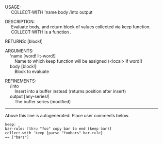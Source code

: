 USAGE:  
&nbsp;&nbsp;&nbsp;&nbsp;&nbsp;COLLECT-WITH&nbsp;'name&nbsp;body&nbsp;/into&nbsp;output  
  
DESCRIPTION:  
&nbsp;&nbsp;&nbsp;&nbsp;&nbsp;Evaluate&nbsp;body,&nbsp;and&nbsp;return&nbsp;block&nbsp;of&nbsp;values&nbsp;collected&nbsp;via&nbsp;keep&nbsp;function.  
&nbsp;&nbsp;&nbsp;&nbsp;&nbsp;COLLECT-WITH&nbsp;is&nbsp;a&nbsp;function&nbsp;.  
  
RETURNS:&nbsp;[block!]  
  
ARGUMENTS:  
&nbsp;&nbsp;&nbsp;&nbsp;'name&nbsp;[word!&nbsp;lit-word!]  
&nbsp;&nbsp;&nbsp;&nbsp;&nbsp;&nbsp;&nbsp;&nbsp;Name&nbsp;to&nbsp;which&nbsp;keep&nbsp;function&nbsp;will&nbsp;be&nbsp;assigned&nbsp;(&lt;local&gt;&nbsp;if&nbsp;word!)  
&nbsp;&nbsp;&nbsp;&nbsp;body&nbsp;[block!]  
&nbsp;&nbsp;&nbsp;&nbsp;&nbsp;&nbsp;&nbsp;&nbsp;Block&nbsp;to&nbsp;evaluate  
  
REFINEMENTS:  
&nbsp;&nbsp;&nbsp;&nbsp;/into  
&nbsp;&nbsp;&nbsp;&nbsp;&nbsp;&nbsp;&nbsp;&nbsp;Insert&nbsp;into&nbsp;a&nbsp;buffer&nbsp;instead&nbsp;(returns&nbsp;position&nbsp;after&nbsp;insert)  
&nbsp;&nbsp;&nbsp;&nbsp;output&nbsp;[any-series!]  
&nbsp;&nbsp;&nbsp;&nbsp;&nbsp;&nbsp;&nbsp;&nbsp;The&nbsp;buffer&nbsp;series&nbsp;(modified)  
___
Above this line is autogenerated. Place user comments below.

    keep: _
    bar-rule: [thru "foo" copy bar to end (keep bar)]
    collect-with 'keep [parse "foobars" bar-rule]
    == ["bars"]
